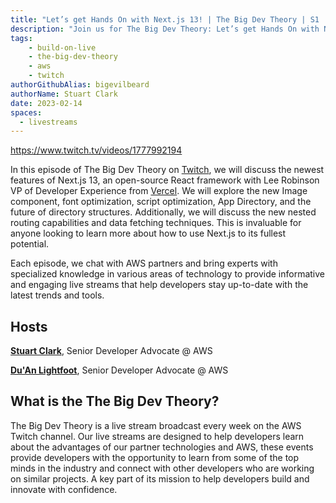 ```yaml
---
title: "Let’s get Hands On with Next.js 13! | The Big Dev Theory | S1 | Ep.5 Show Notes"
description: "Join us for The Big Dev Theory: Let’s get Hands On with Next.js 13 with Vercel"
tags:
    - build-on-live
    - the-big-dev-theory
    - aws
    - twitch
authorGithubAlias: bigevilbeard
authorName: Stuart Clark
date: 2023-02-14
spaces:
  - livestreams
---
```


https://www.twitch.tv/videos/1777992194

In this episode of The Big Dev Theory on [Twitch](https://www.twitch.tv/videos/1777992194), we will discuss the newest features of Next.js 13, an open-source React framework with Lee Robinson VP of Developer Experience from [Vercel](https://vercel.com/). We will explore the new Image component, font optimization, script optimization, App Directory, and the future of directory structures. Additionally, we will discuss the new nested routing capabilities and data fetching techniques. This is invaluable for anyone looking to learn more about how to use Next.js to its fullest potential.


Each episode, we chat with AWS partners and bring experts with specialized knowledge in various areas of technology to provide informative and engaging live streams that help developers stay up-to-date with the latest trends and tools.

## Hosts

[**Stuart Clark**](https://twitter.com/bigevilbeard), Senior Developer Advocate @ AWS

[**Du'An Lightfoot**](https://twitter.com/labeveryday), Senior Developer Advocate @ AWS

## What is the The Big Dev Theory?

 The Big Dev Theory is a live stream broadcast every week on the AWS Twitch channel. Our live streams are designed to help developers learn about the advantages of our partner technologies and AWS, these events provide developers with the opportunity to learn from some of the top minds in the industry and connect with other developers who are working on similar projects. A key part of its mission to help developers build and innovate with confidence.